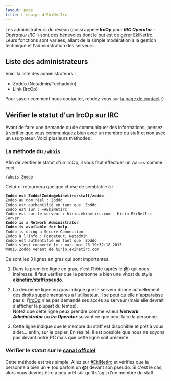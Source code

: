```yaml
---
layout: page
title: L'équipe d'EkiNetIrc
---
```


Les administrateurs du réseau (aussi appelé **IrcOp** pour _**IRC Operator** -Opérateur IRC-_) sont des bénévoles dont le but est de gérer EkiNetIrc.
Leurs fonctions sont variées, allant de la simple modération à la gestion technique et l'administration des serveurs.


## Liste des administrateurs
Voici la liste des administrateurs :

* Zoddo (Netadmin/Techadmin)
* Link (IrcOp)

Pour savoir comment nous contacter, rendez vous sur [la page de contact](/contact.html) :)


## Vérifier le statut d'un IrcOp sur IRC
Avant de faire une demande ou de communiquer des informations, pensez à vérifier que vous communiquez bien avec un membre du staff et non avec un usurpateur. Voici plusieurs méthodes :

### La méthode du `/whois`
Afin de vérifier le statut d'un IrcOp, il vous faut effectuer un `/whois` comme ceci :
<pre><code>/whois <u>Zoddo</u>
</code></pre>
Celui-ci retournera quelque chose de semblable à :
<pre><code><strong>Zoddo est Zoddo!Zoddo@ekinetirc/staff/zoddo</strong>
Zoddo au nom réel : Zoddo
Zoddo est authentifié en tant que  Zoddo
Zoddo est sur : +#EkiNetIrc
Zoddo est sur le serveur : hirin.ekinetirc.com - Hirin EkiNetIrc Server
<strong>Zoddo is a Network Administrator
Zoddo is available for help.</strong>
Zoddo is using a Secure Connection
Zoddo à l'info : Fondateur, Netadmin
Zoddo est authentifié en tant que  Zoddo
Zoddo s'est connecté le : mar. mai 26 19:32:18 2015
WHOIS Zoddo venant de hirin.ekinetirc.com
</code></pre>

Ce sont les 3 lignes en gras qui sont importantes.

1. Dans la première ligne en gras, c'est l'hôte (après le **@**) qui nous intéresse. Il faut vérifier que la personne a bien une vhost du style **ekinetirc/staff/<u>pseudo</u>**.

2. La deuxième ligne en gras indique que le serveur donne actuellement des droits supplémentaires à l'utilisateur. Il se peut qu'elle n'apparaisse pas si l'[IrcOp](/equipe.html) n'as pas demandé ses accès au serveur (mais elle devrait s'afficher la plupart du temps).  
Notez que cette ligne peux prendre comme valeur ***Network Administrator*** ou ***Irc Operator*** suivant ce que peut faire la personne.

3. Cette ligne indique que le membre du staff est disponible et prêt à vous aider... enfin, sur le papier. En réalité, il est possible que nous ne soyons pas devant notre PC mais que cette ligne soit présente.

### Vérifier le statut sur le [canal officiel](irc://irc.ekinetirc.com/#EkiNetIrc)
Cette méthode est très simple. Allez sur [#EkiNetIrc](irc://irc.ekinetirc.com/#EkiNetIrc) et vérifiez que la personne a bien un **+** (ou parfois un **@**) devant son pseudo.
Si c'est le cas, alors vous devriez être à peu prêt sûr qu'il s'agit d'un membre du staff.
